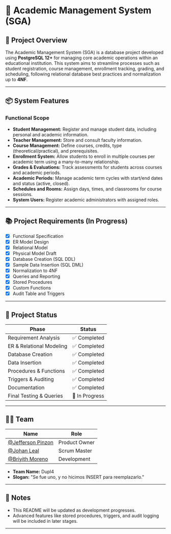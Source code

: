 # 📘 Academic Management System (SGA)

## 🎯 Project Overview

The Academic Management System (SGA) is a database project developed using **PostgreSQL 12+** for managing core academic operations within an educational institution. This system aims to streamline processes such as student registration, course management, enrollment tracking, grading, and scheduling, following relational database best practices and normalization up to **4NF**.

---

## 📦 System Features

### Functional Scope

- **Student Management:** Register and manage student data, including personal and academic information.
- **Teacher Management:** Store and consult faculty information.
- **Course Management:** Define courses, credits, type (theoretical/practical), and prerequisites.
- **Enrollment System:** Allow students to enroll in multiple courses per academic term using a many-to-many relationship.
- **Grades & Evaluations:** Track assessments for students across courses and academic periods.
- **Academic Periods:** Manage academic term cycles with start/end dates and status (active, closed).
- **Schedules and Rooms:** Assign days, times, and classrooms for course sessions.
- **System Users:** Register academic administrators with assigned roles.

---

## 📚 Project Requirements (In Progress)

- [x] Functional Specification
- [x] ER Model Design
- [x] Relational Model
- [x] Physical Model Draft
- [x] Database Creation (SQL DDL)
- [x] Sample Data Insertion (SQL DML)
- [x] Normalization to 4NF
- [x] Queries and Reporting
- [x] Stored Procedures
- [x] Custom Functions
- [x] Audit Table and Triggers

---

## 📅 Project Status

| Phase                        | Status         |
|-----------------------------|-----------------|
| Requirement Analysis        | ✅ Completed    |
| ER & Relational Modeling    | ✅ Completed    |
| Database Creation           | ✅ Completed    |
| Data Insertion              | ✅ Completed    |
| Procedures & Functions      | ✅ Completed    | 
| Triggers & Auditing         | ✅ Completed    |
| Documentation               | ✅ Completed    |
| Final Testing & Queries     | 🚧 In Progress  |

---

## 🧑‍💻 Team

| Name               | Role             |
|--------------------|------------------|
|  [@Jefferson Pinzon](https://github.com/S4LPICON) | Product Owner    |
|  [@Johan Leal](https://github.com/JsLealM) | Scrum Master     |
|  [@Briyith Moreno](https://github.com/Briyith-Moreno) | Development      |

- **Team Name:** Dupl4
- **Slogan:** "Se fue uno, y no hicimos INSERT para reemplazarlo."

---

## 📌 Notes

- This README will be updated as development progresses.
- Advanced features like stored procedures, triggers, and audit logging will be included in later stages.

---